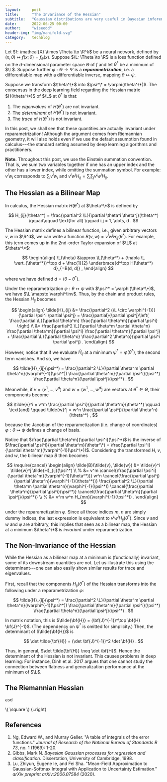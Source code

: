 ```yaml
---
layout:     post
title:      "The Invariance of the Hessian"
subtitle:   "Gaussian distributions are very useful in Bayesian inference due to their (many!) convenient properties. In this post we take a look at two of them: the convolution of two Gaussian pdfs and the integral of the probit function w.r.t. a Gaussian measure."
date:       2022-06-25 00:00
author:     "wiseodd"
header-img: "img/manifold.svg"
category:   techblog
---
```


Let $f: \mathcal{X} \times \Theta \to \R^k$ be a neural network, defined by $(x, \theta) \mapsto f(x; \theta) = f_\theta(x)$.
Suppose $\L: \Theta \to \R$ is a loss function defined on the $d$-dimensional parameter space $\Theta$ of $f$ and let $\theta^*$ be a minimum of $\L$.
Suppose further $\varphi: \Theta \to \Psi$ is a **_reparametrization_**, i.e. a differentiable map with a differentiable inverse, mapping $\theta \mapsto \psi$.

Suppose we transform $\theta^\*$ into $\psi^\* = \varphi(\theta^\*)$.
The consensus in the deep learning field regarding the Hessian matrix $H(\theta^\*)$ of $\L$ at $\theta^*$ is that:

1. The _eigenvalues_ of $H(\theta^*)$ are not invariant.
2. The _determinant_ of $H(\theta^*)$ is not invariant.
3. The _trace_ of $H(\theta^*)$ is not invariant.

In this post, we shall see that these quantities are actually invariant under reparametrization!
Although the argument comes from Riemannian geometry, it will also holds even if we use the default assumption found in calculus---the standard setting assumed by deep learning algorithms and practitioners.

**Note.**
Throughout this post, we use the Einstein summation convention.
That is, we sum two variables together if one has an upper index and the other has a lower index, while omitting the summation symbol.
For example: $v^i w_i$ corresponds to $\sum_i v^i w_i$ and $v^i w^j H_{ij} = \sum_i \sum_j v^i w^j H_{ij}$.

<h2 class="section-heading">The Hessian as a Bilinear Map</h2>

In calculus, the Hessian matrix $H(\theta^*)$ at $\theta^\*$ is defined by

$$
  H_{ij}(\theta^*) = \frac{\partial^2 \L}{\partial \theta^i \theta^j}(\theta^*) \qquad\qquad \text{for all} \qquad i,j = 1, \dots, d .
$$

The Hessian matrix defines a bilinear function, i.e., given arbitrary vectors $v, w$ in $\R^d$, we can write a function $B(v, w) = v^i w^j H_{ij}(\theta^*)$.
For example, this term comes up in the 2nd-order Taylor expansion of $\L$ at $\theta^\*$:

$$
\begin{align}
  \L(\theta) &\approx \L(\theta^*) + (\nabla \L \vert_{\theta^*})^\top d + \frac{1}{2} \underbrace{d^\top H(\theta^*) d}_{=B(d, d)} ,
\end{align}
$$

where we have defined $d = (\theta - \theta^*)$.

Under the reparametrization $\varphi: \theta \mapsto \psi$ with $\psi^* = \varphi(\theta^\*)$, we have $\L \mapsto \varphi^\inv$.
Thus, by the chain and product rules, the Hessian $H_{ij}$ becomes

$$
\begin{align}
  \tilde{H}_{ij} &= \frac{\partial^2 (\L \circ \varphi^{-1})}{\partial \psi^i \partial \psi^j} = \frac{\partial}{\partial \psi^j}\left( \frac{\partial \L}{\partial \theta^m} \frac{\partial \theta^m}{\partial \psi^i} \right) \\
    &= \frac{\partial^2 \L}{\partial \theta^m \partial \theta^n} \frac{\partial \theta^m}{\partial \psi^i} \frac{\partial \theta^n}{\partial \psi^j} + \frac{\partial \L}{\partial \theta^o} \frac{\partial^2 \theta^o}{\partial \psi^i \partial \psi^j} .
\end{align}
$$

However, notice that if we evaluate $\tilde{H}_{ij}$ at a minimum $\psi^* = \varphi(\theta^*)$, the second term vanishes.
And so, we have

$$
  \tilde{H}_{ij}(\psi^*) = \frac{\partial^2 \L}{\partial \theta^m \partial \theta^n}(\varphi^{-1}(\psi^*)) \frac{\partial \theta^m}{\partial \psi^i}(\psi^*) \frac{\partial \theta^n}{\partial \psi^j}(\psi^*) .
$$

Meanwhile, if $v = (v^1, \dots, v^d)$ and $w = (w^1, \dots, w^d)$ are vectors at $\theta^* \in \Theta$, their components become

$$
  \tilde{v}^i = v^m \frac{\partial \psi^i}{\partial \theta^m}(\theta^*) \qquad \text{and} \qquad \tilde{w}^j = w^n \frac{\partial \psi^j}{\partial \theta^n}(\theta^*) ,
$$

because the Jacobian of the reparametization (i.e. change of coordinates) $\varphi: \theta \mapsto \psi$ defines a change of basis.

Notice that $\frac{\partial \theta^m}{\partial \psi^i}(\psi^*)$ is the inverse of $\frac{\partial \psi^i}{\partial \theta^m}(\theta^\*) = \frac{\partial \psi^i}{\partial \theta^m}(\varphi^{-1}(\psi^\*))$.
Considering the transformed $H$, $v$, and $w$, the bilinear map $B$ then becomes

$$
\require{cancel}
\begin{align}
  \tilde{B}(\tilde{v}, \tilde{w}) &= \tilde{v}^i \tilde{w}^j \tilde{H}_{ij}(\psi^*) \\
    %
    &= v^m \cancel{\frac{\partial \psi^i}{\partial \theta^m}(\varphi^{-1}(\theta^*))} w^n \cancel{\frac{\partial \psi^j}{\partial \theta^n}(\varphi^{-1}(\theta^*))} \frac{\partial^2 \L}{\partial \theta^m \partial \theta^n}(\varphi^{-1}(\psi^*)) \cancel{\frac{\partial \theta^m}{\partial \psi^i}(\psi^*)} \cancel{\frac{\partial \theta^n}{\partial \psi^j}(\psi^*)} \\
    %
    &= v^m w^n H_{mn}(\varphi^{-1}(\psi^*)) .
\end{align}
$$

under the reparametization $\varphi$.
Since all those indices $m$, $n$ are simply dummy indices, the last expression is equivalent to $v^i w^i H_{ij}(\theta^*)$.
Since $v$ and $w$ and $\varphi$ are arbitrary, this implies that seen as a bilinear map, the Hessian at a minimum $\theta^\*$ is _invariant_ under reparametrization.


<h2 class="section-heading">The Non-Invariance of the Hessian</h2>

While the Hessian as a bilinear map at a minimum is (functionally) invariant, some of its downstream quantities are not.
Let us illustrate this using the determinant---one can also easily show similar results for trace and eigenvalues.

First, recall that the components $H_{ij}(\theta^*)$ of the Hessian transforms into the following under a reparametrization $\varphi$:

$$
  \tilde{H}_{ij}(\psi^*) = \frac{\partial^2 \L}{\partial \theta^m \partial \theta^n}(\varphi^{-1}(\psi^*)) \frac{\partial \theta^m}{\partial \psi^i}(\psi^*) \frac{\partial \theta^n}{\partial \psi^j}(\psi^*) .
$$

In matrix notation, this is $\tilde{\bf{H}} = (\bf{J}^{-1})^\top \bf{H} \bf{J}^{-1}$.
(The dependency on $\psi^*$ is omitted for simplicity.)
Then, the determinant of $\tilde{\bf{H}}$ is

$$
  \det \tilde{\bf{H}} = (\det \bf{J}^{-1})^2 \det \bf{H} .
$$

Thus, in general, $\det \tilde{\bf{H}} \neq \det \bf{H}$.
Hence the determinant of the Hessian is not invariant.
This causes problems in deep learning:
For instance, Dinh et al. 2017 argues that one cannot study the connection between flatness and generalization performance at the minimum of $\L$.


<h2 class="section-heading">The Riemannian Hessian</h2>

asd

\\( \square \\)
{:.right}

<h2 class="section-heading">References</h2>

1. Ng, Edward W., and Murray Geller. "A table of integrals of the error functions." _Journal of Research of the National Bureau of Standards B 73_, no. 1 (1969): 1-20.
2. Gibbs, Mark N. _Bayesian Gaussian processes for regression and classification_. Dissertation, University of Cambridge, 1998.
3. Lu, Zhiyun, Eugene Ie, and Fei Sha. "Mean-Field Approximation to Gaussian-Softmax Integral with Application to Uncertainty Estimation." _arXiv preprint arXiv:2006.07584_ (2020).
